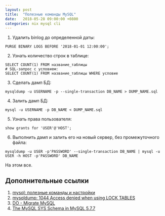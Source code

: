 ```yaml
---
layout: post
title:  "Полезные команды MySQL"
date:   2018-05-28 09:00:00 +0800
categories: nix mysql cli
---
```


1. Удалить binlog до определенной даты:
```
PURGE BINARY LOGS BEFORE '2018-01-01 12:00:00';
```
2. Узнать количество строк в таблице:
```
SELECT COUNT(1) FROM название_таблицы
# SQL-запрос с условием:
SELECT COUNT(1) FROM название_таблицы WHERE условие
```
3. Сделать дамп БД:
```
mysqldump -u USERNAME -p --single-transaction DB_NAME > DUMP_NAME.sql
```
4. Залить дамп БД:
```
mysql -u USERNAME -p DB_NAME < DUMP_NAME.sql
```
5. Узнать права пользователя:
```
show grants for 'USER'@'HOST';
```
6. Выполнить дамп и залить его на новый сервер, без промежуточного файла:
```
mysqldump -u USER -p'PASSWORD' --single-transaction DB_NAME | mysql -u USER -h HOST -p'PASSWORD' DB_NAME
```

На этом все.

## Дополнительные ссылки
1. [mysql: полезные команды и настройки](https://proft.me/2011/07/19/mysql-poleznye-komandy-i-nastrojki/)
2. [mysqldump: 1044 Access denied when using LOCK TABLES](https://michaelrigart.be/mysqldump-1044-access-denied-using-lock-tables/)
3. [DO - Migrate MySQL](https://www.digitalocean.com/community/tutorials/how-to-migrate-a-mysql-database-between-two-servers)
4. [The MySQL SYS Schema in MySQL 5.7.7](https://mysqlserverteam.com/the-mysql-sys-schema-in-mysql-5-7-7/)
